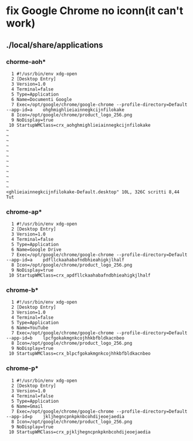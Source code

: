 # fix Google Chrome no iconn(it can't work)


## ./local/share/applications

### chorme-aoh*

      1 #!/usr/bin/env xdg-open
      2 [Desktop Entry]
      3 Version=1.0
      4 Terminal=false
      5 Type=Application
      6 Name=Documenti Google
      7 Exec=/opt/google/chrome/google-chrome --profile-directory=Default --app-id=a    ohghmighlieiainnegkcijnfilokake
      8 Icon=/opt/google/chrome/product_logo_256.png                                
      9 NoDisplay=true
     10 StartupWMClass=crx_aohghmighlieiainnegkcijnfilokake
    ~                                                                               
    ~                                                                               
    ~                                                                               
    ~                                                                               
    ~                                                                               
    ~                                                                               
    ~                                                                               
    ~                                                                               
    ~                                                                               
    ~                                                                               
    ~                                                                               
    ~                                                                               
    <ghlieiainnegkcijnfilokake-Default.desktop" 10L, 326C scritti 8,44          Tut



### chrome-ap*

      1 #!/usr/bin/env xdg-open
      2 [Desktop Entry]
      3 Version=1.0
      4 Terminal=false
      5 Type=Application
      6 Name=Google Drive
      7 Exec=/opt/google/chrome/google-chrome --profile-directory=Default --app-id=a    pdfllckaahabafndbhieahigkjlhalf
      8 Icon=/opt/google/chrome/product_logo_256.png                                
      9 NoDisplay=true
     10 StartupWMClass=crx_apdfllckaahabafndbhieahigkjlhalf



### chrome-b*

      1 #!/usr/bin/env xdg-open
      2 [Desktop Entry]
      3 Version=1.0
      4 Terminal=false
      5 Type=Application
      6 Name=YouTube
      7 Exec=/opt/google/chrome/google-chrome --profile-directory=Default --app-id=b    lpcfgokakmgnkcojhhkbfbldkacnbeo
      8 Icon=/opt/google/chrome/product_logo_256.png                                
      9 NoDisplay=true
     10 StartupWMClass=crx_blpcfgokakmgnkcojhhkbfbldkacnbeo

### chrome-p*

      1 #!/usr/bin/env xdg-open
      2 [Desktop Entry]
      3 Version=1.0
      4 Terminal=false
      5 Type=Application
      6 Name=Gmail
      7 Exec=/opt/google/chrome/google-chrome --profile-directory=Default --app-id=p    jkljhegncpnkpknbcohdijeoejaedia
      8 Icon=/opt/google/chrome/product_logo_256.png                                
      9 NoDisplay=true
     10 StartupWMClass=crx_pjkljhegncpnkpknbcohdijeoejaedia


